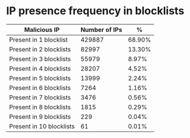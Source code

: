 # IP presence frequency in blocklists
| Malicious IP | Number of IPs | % |
|----|----|----|
| Present in 1 blocklist | 429887 | 68.90% |
| Present in 2 blocklists | 82997 | 13.30% |
| Present in 3 blocklists | 55979 | 8.97% |
| Present in 4 blocklists | 28207 | 4.52% |
| Present in 5 blocklists | 13999 | 2.24% |
| Present in 6 blocklists | 7264 | 1.16% |
| Present in 7 blocklists | 3476 | 0.56% |
| Present in 8 blocklists | 1815 | 0.29% |
| Present in 9 blocklists | 229 | 0.04% |
| Present in 10 blocklists | 61 | 0.01% |
